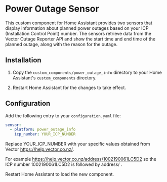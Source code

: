 # Power Outage Sensor

This custom component for Home Assistant provides two sensors that display information about planned power outages based on your ICP (Installation Control Point) number. The sensors retrieve data from the Vector Outage Reporter API and show the start time and end time of the planned outage, along with the reason for the outage.

## Installation

1. Copy the `custom_components/power_outage_info` directory to your Home Assistant's `custom_components` directory.

2. Restart Home Assistant for the changes to take effect.

## Configuration

Add the following entry to your `configuration.yaml` file:

```yaml
sensor:
  - platform: power_outage_info
    icp_number: YOUR_ICP_NUMBER

```
Replace YOUR_ICP_NUMBER  with your specific values obtained from Vector https://help.vector.co.nz/.

For example https://help.vector.co.nz/address/1002190061LC5D2 so the ICP number 1002190061LC5D2 is followed by address/ .

Restart Home Assistant to load the new component.
